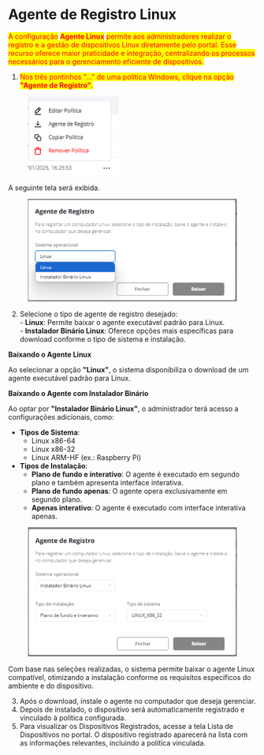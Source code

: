 # Agente de Registro Linux

<mark style="color:red;">A configuração</mark> <mark style="color:red;"></mark><mark style="color:red;">**Agente Linux**</mark> <mark style="color:red;"></mark><mark style="color:red;">permite aos administradores realizar o registro e a gestão de dispositivos Linux diretamente pelo portal. Esse recurso oferece maior praticidade e integração, centralizando os processos necessários para o gerenciamento eficiente de dispositivos.</mark>

1. <mark style="color:red;">Nos três pontinhos "..." de uma política Windows, clique na opção</mark> <mark style="color:red;"></mark><mark style="color:red;">**"Agente de Registro"**</mark><mark style="color:red;">.</mark>

<figure><img src="../../../../.gitbook/assets/image (336).png" alt=""><figcaption></figcaption></figure>

A seguinte tela será exibida.&#x20;

<figure><img src="../../../../.gitbook/assets/image (334).png" alt=""><figcaption></figcaption></figure>

2. Selecione o tipo de agente de registro desejado:\
   \- **Linux**: Permite baixar o agente executável padrão para Linux.\
   \- **Instalador Binário Linux**: Oferece opções mais específicas para download conforme o tipo de sistema e instalação.

**Baixando o Agente Linux**

Ao selecionar a opção **"Linux"**, o sistema disponibiliza o download de um agente executável padrão para Linux.

**Baixando o Agente com Instalador Binário**

Ao optar por **"Instalador Binário Linux"**, o administrador terá acesso a configurações adicionais, como:

* **Tipos de Sistema**:
  * Linux x86-64
  * Linux x86-32
  * Linux ARM-HF (ex.: Raspberry Pi)
* **Tipos de Instalação**:
  * **Plano de fundo e interativo**: O agente é executado em segundo plano e também apresenta interface interativa.
  * **Plano de fundo apenas**: O agente opera exclusivamente em segundo plano.
  * **Apenas interativo**: O agente é executado com interface interativa apenas.

<figure><img src="../../../../.gitbook/assets/image (335).png" alt=""><figcaption></figcaption></figure>

Com base nas seleções realizadas, o sistema permite baixar o agente Linux compatível, otimizando a instalação conforme os requisitos específicos do ambiente e do dispositivo.

3. Após o download, instale o agente no computador que deseja gerenciar.
4. Depois de instalado, o dispositivo será automaticamente registrado e vinculado à política configurada.
5. Para visualizar os Dispositivos Registrados, acesse a tela Lista de Dispositivos no portal. O dispositivo registrado aparecerá na lista com as informações relevantes, incluindo a política vinculada.
